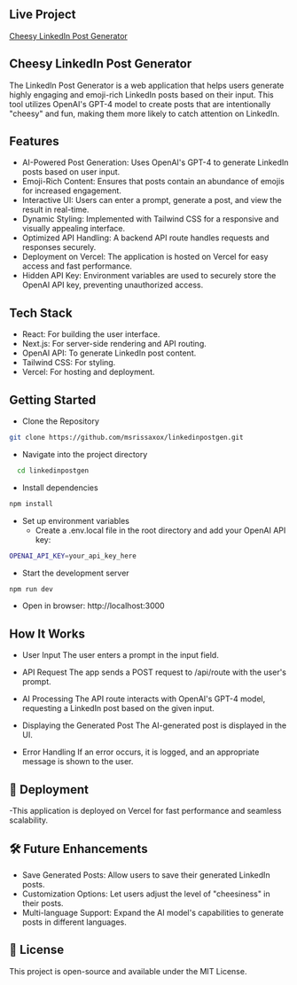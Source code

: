 ## Live Project
<a href="https://linkedinpostgen-1.vercel.app/" target="_blank">Cheesy LinkedIn Post Generator</a>
## Cheesy LinkedIn Post Generator 
The LinkedIn Post Generator is a web application that helps users generate highly engaging and emoji-rich LinkedIn posts based on their input. This tool utilizes OpenAI's GPT-4 model to create posts that are intentionally "cheesy" and fun, making them more likely to catch attention on LinkedIn.

## Features
- AI-Powered Post Generation: Uses OpenAI's GPT-4 to generate LinkedIn posts based on user input.
- Emoji-Rich Content: Ensures that posts contain an abundance of emojis for increased engagement.
- Interactive UI: Users can enter a prompt, generate a post, and view the result in real-time.
- Dynamic Styling: Implemented with Tailwind CSS for a responsive and visually appealing interface.
- Optimized API Handling: A backend API route handles requests and responses securely.
- Deployment on Vercel: The application is hosted on Vercel for easy access and fast performance.
- Hidden API Key: Environment variables are used to securely store the OpenAI API key, preventing unauthorized access.

## Tech Stack
- React: For building the user interface.
- Next.js: For server-side rendering and API routing.
- OpenAI API: To generate LinkedIn post content.
- Tailwind CSS: For styling.
- Vercel: For hosting and deployment.

## Getting Started

- Clone the Repository
```bash
git clone https://github.com/msrissaxox/linkedinpostgen.git
```
- Navigate into the project directory
```bash
  cd linkedinpostgen
```
  - Install dependencies
 ```bash
npm install
```
- Set up environment variables
  - Create a .env.local file in the root directory and add your OpenAI API key:
```bash
OPENAI_API_KEY=your_api_key_here
```
- Start the development server
```bash
npm run dev
```
- Open in browser: http://localhost:3000

## How It Works

- User Input
The user enters a prompt in the input field.

- API Request
The app sends a POST request to /api/route with the user's prompt.

- AI Processing
The API route interacts with OpenAI's GPT-4 model, requesting a LinkedIn post based on the given input.

- Displaying the Generated Post
The AI-generated post is displayed in the UI.

- Error Handling
If an error occurs, it is logged, and an appropriate message is shown to the user.

## 📌 Deployment
-This application is deployed on Vercel for fast performance and seamless scalability.

## 🛠 Future Enhancements
- Save Generated Posts: Allow users to save their generated LinkedIn posts.
- Customization Options: Let users adjust the level of "cheesiness" in their posts.
- Multi-language Support: Expand the AI model's capabilities to generate posts in different languages.

## 📄 License

This project is open-source and available under the MIT License.


